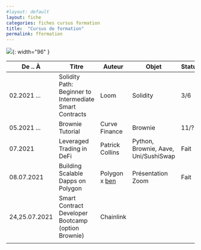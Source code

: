 ```yaml
---
#layout: default
layout: fiche
categories: fiches cursus formation
title:  "Cursus de formation"
permalink: fformation
---
```


![]({{site.baseurl}}/assets/img/cursus.jpeg){: width="96" }

| De .. À         | Titre                                    | Auteur          | Objet  | Statut | Lien | Temps | Notes |
| --------------- | ---------------------------------------- | --------------- | ------ | ------ | ---- | ----- | ----- |
| 02.2021 ...     | Solidity Path: Beginner to Intermediate Smart Contracts | Loom | Solidity | 3/6 | [CryptoZombies](https://cryptozombies.io/en/course) | nn D | |
| 05.2021 ...     | Brownie Tutorial                         | Curve Finance   | Brownie | 11/? | [Playlist](https://www.youtube.com/playlist?list=PLVOHzVzbg7bFUaOGwN0NOgkTItUAVyBBQ)| nn H | |
| 07.2021         | Leveraged Trading in DeFi                | Patrick Collins | Python, Brownie, Aave, Uni/SushiSwap | Fait | [Playlist](https://www.youtube.com/watch?v=TmNGAvI-RUA) | n H | |
| 08.07.2021      | Building Scalable Dapps on Polygon       | Polygon x [ben](https://www.blockchainedu.org/) | Présentation Zoom | Fait | | 1 H | |
| 24,25.07.2021   | Smart Contract Developer Bootcamp (option Brownie) | Chainlink       |        |        |      | 2x4H  | |[Jour 1]({{ site.baseurl }}/notes_bc_chainlink_1) |
|                 |                                          |                 |        |        |      |       |       |

